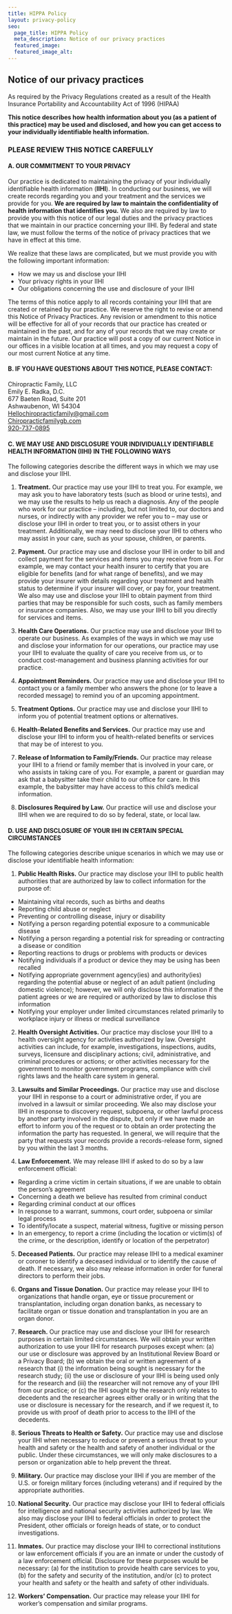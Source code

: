 ```yaml
---
title: HIPPA Policy
layout: privacy-policy
seo:
  page_title: HIPPA Policy
  meta_description: Notice of our privacy practices
  featured_image: 
  featured_image_alt:
---
```


## Notice of our privacy practices

As required by the Privacy Regulations created as a result of the Health Insurance Portability and Accountability Act of 1996 (HIPAA)

**This notice describes how health information about you (as a patient of this practice) may be used and disclosed, and how you can get access to your individually identifiable health information.**

### PLEASE REVIEW THIS NOTICE CAREFULLY

#### A. OUR COMMITMENT TO YOUR PRIVACY

Our practice is dedicated to maintaining the privacy of your individually identifiable health information (**IIHI**). In conducting our business, we will create records regarding you and your treatment and the services we provide for you. **We are required by law to maintain the confidentiality of health information that identifies you.** We also are required by law to provide you with this notice of our legal duties and the privacy practices that we maintain in our practice concerning your IIHI. By federal and state law, we must follow the terms of the notice of privacy practices that we have in effect at this time.

We realize that these laws are complicated, but we must provide you with the following important information:

* How we may us and disclose your IIHI 
* Your privacy rights in your IIHI 
* Our obligations concerning the use and disclosure of your IIHI

The terms of this notice apply to all records containing your IIHI that are created or retained by our practice. We reserve the right to revise or amend this Notice of Privacy Practices. Any revision or amendment to this notice will be effective for all of your records that our practice has created or maintained in the past, and for any of your records that we may create or maintain in the future. Our practice will post a copy of our current Notice in our offices in a visible location at all times, and you may request a copy of our most current Notice at any time.

#### B. IF YOU HAVE QUESTIONS ABOUT THIS NOTICE, PLEASE CONTACT:

Chiropractic Family, LLC  
Emily E. Radka, D.C.  
677 Baeten Road, Suite 201  
Ashwaubenon, WI 54304  
Hellochiropracticfamily@gmail.com  
[Chiropracticfamilygb.com](https://chiropracticfamilygb.com/)  
<a href="tel:920-737-0895">920-737-0895</a>

#### C. WE MAY USE AND DISCLOSURE YOUR INDIVIDUALLY IDENTIFIABLE HEALTH INFORMATION (IIHI) IN THE FOLLOWING WAYS

The following categories describe the different ways in which we may use and disclose your IIHI.

1. **Treatment.** Our practice may use your IIHI to treat you. For example, we may ask you to have laboratory tests (such as blood or urine tests), and we may use the results to help us reach a diagnosis. Any of the people who work for our practice – including, but not limited to, our doctors and nurses, or indirectly with any provider we refer you to – may use or disclose your IIHI in order to treat you, or to assist others in your treatment. Additionally, we may need to disclose your IIHI to others who may assist in your care, such as your spouse, children, or parents.

2. **Payment.** Our practice may use and disclose your IIHI in order to bill and collect payment for the services and items you may receive from us. For example, we may contact your health insurer to certify that you are eligible for benefits (and for what range of benefits), and we may provide your insurer with details regarding your treatment and health status to determine if your insurer will cover, or pay for, your treatment. We also may use and disclose your IIHI to obtain payment from third parties that may be responsible for such costs, such as family members or insurance companies. Also, we may use your IIHI to bill you directly for services and items.

3. **Health Care Operations.** Our practice may use and disclose your IIHI to operate our business. As examples of the ways in which we may use and disclose your information for our operations, our practice may use your IIHI to evaluate the quality of care you receive from us, or to conduct cost-management and business planning activities for our practice.

4. **Appointment Reminders.** Our practice may use and disclose your IIHI to contact you or a family member who answers the phone (or to leave a recorded message) to remind you of an upcoming appointment.

5. **Treatment Options.** Our practice may use and disclose your IIHI to inform you of potential treatment options or alternatives.

6. **Health-Related Benefits and Services.** Our practice may use and disclose your IIHI to inform you of health-related benefits or services that may be of interest to you.

7. **Release of Information to Family/Friends.** Our practice may release your IIHI to a friend or family member that is involved in your care, or who assists in taking care of you. For example, a parent or guardian may ask that a babysitter take their child to our office for care. In this example, the babysitter may have access to this child’s medical information.

8. **Disclosures Required by Law.** Our practice will use and disclose your IIHI when we are required to do so by federal, state, or local law.

#### D. USE AND DISCLOSURE OF YOUR IIHI IN CERTAIN SPECIAL CIRCUMSTANCES

The following categories describe unique scenarios in which we may use or disclose your identifiable health information:

1. **Public Health Risks.** Our practice may disclose your IIHI to public health authorities that are authorized by law to collect information for the purpose of:

* Maintaining vital records, such as births and deaths 
* Reporting child abuse or neglect 
* Preventing or controlling disease, injury or disability 
* Notifying a person regarding potential exposure to a communicable disease 
* Notifying a person regarding a potential risk for spreading or contracting a disease or condition 
* Reporting reactions to drugs or problems with products or devices 
* Notifying individuals if a product or device they may be using has been recalled 
* Notifying appropriate government agency(ies) and authority(ies) regarding the potential abuse or neglect of an adult patient (including domestic violence); however, we will only disclose this information if the patient agrees or we are required or authorized by law to disclose this information 
* Notifying your employer under limited circumstances related primarily to workplace injury or illness or medical surveillance

2. **Health Oversight Activities.** Our practice may disclose your IIHI to a health oversight agency for activities authorized by law. Oversight activities can include, for example, investigations, inspections, audits, surveys, licensure and disciplinary actions; civil, administrative, and criminal procedures or actions; or other activities necessary for the government to monitor government programs, compliance with civil rights laws and the health care system in general.

3. **Lawsuits and Similar Proceedings.** Our practice may use and disclose your IIHI in response to a court or administrative order, if you are involved in a lawsuit or similar proceeding. We also may disclose your IIHI in response to discovery request, subpoena, or other lawful process by another party involved in the dispute, but only if we have made an effort to inform you of the request or to obtain an order protecting the information the party has requested.  In general, we will require that the party that requests your records provide a records-release form, signed by you within the last 3 months.

4. **Law Enforcement.** We may release IIHI if asked to do so by a law enforcement official:

* Regarding a crime victim in certain situations, if we are unable to obtain the person’s agreement 
* Concerning a death we believe has resulted from criminal conduct 
* Regarding criminal conduct at our offices 
* In response to a warrant, summons, court order, subpoena or similar legal process 
* To identify/locate a suspect, material witness, fugitive or missing person 
* In an emergency, to report a crime (including the location or victim(s) of the crime, or the description, identify or location of the perpetrator)

5. **Deceased Patients.** Our practice may release IIHI to a medical examiner or coroner to identify a deceased individual or to identify the cause of death. If necessary, we also may release information in order for funeral directors to perform their jobs.

6. **Organs and Tissue Donation.** Our practice may release your IIHI to organizations that handle organ, eye or tissue procurement or transplantation, including organ donation banks, as necessary to facilitate organ or tissue donation and transplantation in you are an organ donor.

7. **Research.** Our practice may use and disclose your IIHI for research purposes in certain limited circumstances. We will obtain your written authorization to use your IIHI for research purposes except when: (a) our use or disclosure was approved by an Institutional Review Board or a Privacy Board; (b) we obtain the oral or written agreement of a research that (i) the information being sought is necessary for the research study; (ii) the use or disclosure of your IIHI is being used only for the research and (iii) the researcher will not remove any of your IIHI from our practice; or (c) the IIHI sought by the research only relates to decedents and the researcher agrees either orally or in writing that the use or disclosure is necessary for the research, and if we request it, to provide us with proof of death prior to access to the IIHI of the decedents.

8. **Serious Threats to Health or Safety.** Our practice may use and disclose your IIHI when necessary to reduce or prevent a serious threat to your health and safety or the health and safety of another individual or the public. Under these circumstances, we will only make disclosures to a person or organization able to help prevent the threat.

9. **Military.** Our practice may disclose your IIHI if you are member of the U.S. or foreign military forces (including veterans) and if required by the appropriate authorities.

10. **National Security.** Our practice may disclose your IIHI to federal officials for intelligence and national security activities authorized by law. We also may disclose your IIHI to federal officials in order to protect the President, other officials or foreign heads of state, or to conduct investigations.

11. **Inmates.** Our practice may disclose your IIHI to correctional institutions or law enforcement officials if you are an inmate or under the custody of a law enforcement official. Disclosure for these purposes would be necessary: (a) for the institution to provide health care services to you, (b) for the safety and security of the institution, and/or (c) to protect your health and safety or the health and safety of other individuals.

12. **Workers’ Compensation.** Our practice may release your IIHI for worker’s compensation and similar programs.